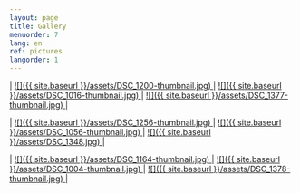 ```yaml
---
layout: page
title: Gallery
menuorder: 7
lang: en
ref: pictures
langorder: 1
---
```

| <a href="/assets/DSC_1200.jpg"> ![]({{ site.baseurl }}/assets/DSC_1200-thumbnail.jpg) </a> | <a href="/assets/DSC_1016.jpg"> ![]({{ site.baseurl }}/assets/DSC_1016-thumbnail.jpg) </a> | <a href="/assets/DSC_1377.jpg">  ![]({{ site.baseurl }}/assets/DSC_1377-thumbnail.jpg) </a> |

| <a href="/assets/DSC_1256.jpg"> ![]({{ site.baseurl }}/assets/DSC_1256-thumbnail.jpg) </a> | <a href="/assets/DSC_1056.jpg"> ![]({{ site.baseurl }}/assets/DSC_1056-thumbnail.jpg) </a> | <a href="/assets/DSC_1348.jpg">![]({{ site.baseurl }}/assets/DSC_1348.jpg) </a> |

| <a href="/assets/DSC_1164.jpg">  ![]({{ site.baseurl }}/assets/DSC_1164-thumbnail.jpg) </a> | <a href="/assets/DSC_1004.jpg"> ![]({{ site.baseurl }}/assets/DSC_1004-thumbnail.jpg) </a> | <a href="/assets/DSC_1378.jpg"> ![]({{ site.baseurl }}/assets/DSC_1378-thumbnail.jpg) </a> |



